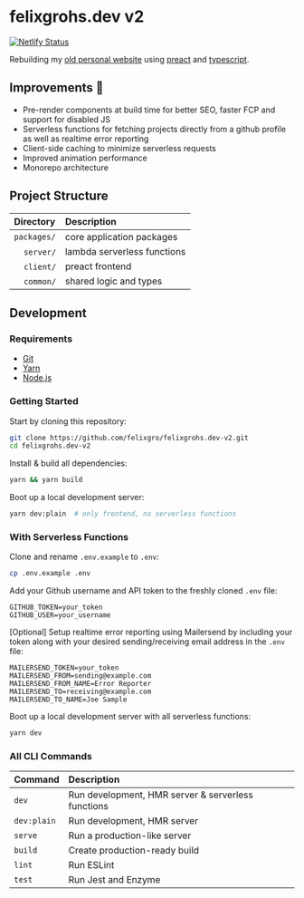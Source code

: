 # felixgrohs.dev v2

[![Netlify Status](https://api.netlify.com/api/v1/badges/5e50b440-5a3d-449f-8be8-40f604f8716a/deploy-status)](https://app.netlify.com/sites/fgv2/deploys)

Rebuilding my [old personal website](https://github.com/felixgro/felixgrohs.dev) using [preact](https://preactjs.com/) and [typescript](https://www.typescriptlang.org/).

## Improvements 🚀
- Pre-render components at build time for better SEO, faster FCP and support for disabled JS
- Serverless functions for fetching projects directly from a github profile as well as realtime error reporting
- Client-side caching to minimize serverless requests
- Improved animation performance
- Monorepo architecture

## Project Structure
| Directory |Description |
| :----- | :----- |
| `packages/`|core application packages |
| &nbsp; &nbsp; `server/`| lambda serverless functions |
| &nbsp; &nbsp; `client/`| preact frontend |
| &nbsp; &nbsp; `common/`| shared logic and types |

## Development

### Requirements
- [Git](https://git-scm.com/)
- [Yarn](https://yarnpkg.com/)
- [Node.js](https://nodejs.org/en/)

### Getting Started
Start by cloning this repository:
```bash
git clone https://github.com/felixgro/felixgrohs.dev-v2.git
cd felixgrohs.dev-v2
```
Install & build all dependencies:
```bash
yarn && yarn build
```

Boot up a local development server:
```bash
yarn dev:plain  # only frontend, no serverless functions
```

### With Serverless Functions
Clone and rename `.env.example` to `.env`:
```bash
cp .env.example .env
```

Add your Github username and API token to the freshly cloned `.env` file:
```
GITHUB_TOKEN=your_token
GITHUB_USER=your_username
```

\[Optional\] Setup realtime error reporting using Mailersend by including your token along with your desired sending/receiving email address in the `.env` file:
```
MAILERSEND_TOKEN=your_token
MAILERSEND_FROM=sending@example.com
MAILERSEND_FROM_NAME=Error Reporter
MAILERSEND_TO=receiving@example.com
MAILERSEND_TO_NAME=Joe Sample
```

Boot up a local development server with all serverless functions:
```bash
yarn dev
```

### All CLI Commands
| Command | Description |
| :----- | :----- |
| `dev`|Run development, HMR server & serverless functions|
| `dev:plain`|Run development, HMR server|
| `serve`|Run a production-like server|
| `build`|Create production-ready build|
| `lint`|Run ESLint|
| `test`|Run Jest and Enzyme|

